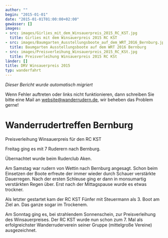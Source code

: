 ```yaml
---
author: ""
begin: "2015-01-01"
date: "2015-01-01T01:00:00+02:00"
gewässer: []
images:
- src: images/Girlies_mit_dem_Winsauerpreis_2015_RC_KST.jpg
  title: Girlies mit dem Winsauerpreis 2015 RC KST
- src: images/Baumgarten_Ausstellungsboote_auf_dem_WRT_2016_Bernburg.jpg
  title: Baumgarten Ausstellungsboote auf dem WRT 2016 Bernburg
- src: images/Preisverleihung_Winsauerpreis_2015_RC_KSt.jpg
  title: Preisverleihung Winsauerpreis 2015 RC KSt
länder: []
title: DRV Winsauerpreis 2015
typ: wanderfahrt
---
```



*Dieser Bericht wurde automatisch migriert*

Wenn Fehler auftreten oder links nicht funktionieren, dann schreiben Sie bitte eine Mail an website@wanderrudern.de, wir beheben das Problem gerne!



# Wanderrudertreffen Bernburg


Preisverleihung Winsauerpreis für den RC KST

Freitag ging es mit 7 Ruderern nach Bernburg.

Übernachtet wurde beim Ruderclub Aken.

Am Samstag war rudern von Wettin nach Bernburg angesagt. Schon beim Einsetzen der Boote erfreute der immer wieder durch Schauer verstärkte Dauerregen. Nach der ersten Schleuse ging er dann in monsumartig verstärkten Regen über. Erst nach der Mittagspause wurde es etwas trockner.

Als letzter gestartet kam der RC KST Fünfer mit Steuermann als 3. Boot am Ziel an. Das ganze sogar im Trockenem.

Am Sonntag ging es, bei strahlendem Sonnenschein, zur Preisverleihung des Winsauerpreises. Der RC KST wurde nun schon zum 7. Mal als erfolgreichster Wanderruderverein seiner Gruppe (mittelgroße Vereine) ausgezeichnet.